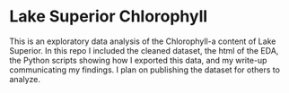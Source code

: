 # Lake Superior Chlorophyll

This is an exploratory data analysis of the Chlorophyll-a content of Lake Superior. In this repo I included the cleaned dataset, the html of the EDA, the Python scripts showing how I exported this data, and my write-up communicating my findings. I plan on publishing the dataset for others to analyze. 
